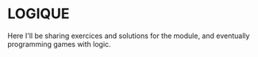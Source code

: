 # LOGIQUE

Here I'll be sharing exercices and solutions for the module, and eventually programming games with logic.
